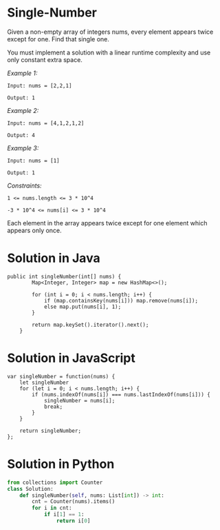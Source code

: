 # Single-Number

Given a non-empty array of integers nums, every element appears twice except for one. Find that single one.

You must implement a solution with a linear runtime complexity and use only constant extra space.

 

_Example 1:_

`
Input: nums = [2,2,1]
`

`
Output: 1
`


_Example 2:_

`
Input: nums = [4,1,2,1,2]
`

`
Output: 4
`


_Example 3:_

`
Input: nums = [1]
`

`
Output: 1
`
 

_Constraints:_

`
1 <= nums.length <= 3 * 10^4
`

`
-3 * 10^4 <= nums[i] <= 3 * 10^4
`

Each element in the array appears twice except for one element which appears only once.

# Solution in Java

```
public int singleNumber(int[] nums) {
        Map<Integer, Integer> map = new HashMap<>();

        for (int i = 0; i < nums.length; i++) {
            if (map.containsKey(nums[i])) map.remove(nums[i]);
            else map.put(nums[i], 1);
        }

        return map.keySet().iterator().next();
    }
```


# Solution in JavaScript

```
var singleNumber = function(nums) {
    let singleNumber
    for (let i = 0; i < nums.length; i++) {
        if (nums.indexOf(nums[i]) === nums.lastIndexOf(nums[i])) {
            singleNumber = nums[i];
            break;
        }
    }
    
    return singleNumber;
};
```
# Solution in Python
```python
from collections import Counter
class Solution:
    def singleNumber(self, nums: List[int]) -> int:
        cnt = Counter(nums).items()
        for i in cnt:
            if i[1] == 1:
                return i[0]  
```
